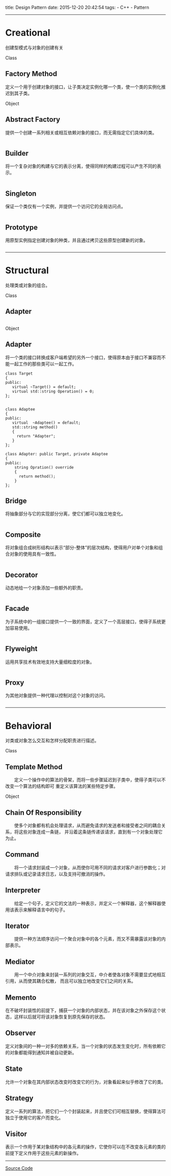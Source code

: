 title: Design Pattern
date: 2015-12-20 20:42:54
tags:
    - C++
    - Pattern

---

# Creational
创建型模式与对象的创建有关

Class
## Factory Method
定义一个用于创建对象的接口，让子类决定实例化哪一个类，使一个类的实例化推迟到其子类。

Object
## Abstract Factory
提供一个创建一系列相关或相互依赖对象的接口，而无需指定它们具体的类。

<!--more-->

```
```

## Builder
将一个复杂对象的构建与它的表示分离，使得同样的构建过程可以产生不同的表示。
```
```

## Singleton
保证一个类仅有一个实例，并提供一个访问它的全局访问点。
```
```

## Prototype
用原型实例指定创建对象的种类，并且通过拷贝这些原型创建新的对象。
```
```

---

# Structural
处理类或对象的组合。

Class
## Adapter
```
```

Object
## Adapter
将一个类的接口转换成客户端希望的另外一个接口，使得原本由于接口不兼容而不能一起工作的那些类可以一起工作。

```
class Target
{
public:
   virtual ~Target() = default;
   virtual std::string Operation() = 0;
};


class Adaptee
{
public:
   virtual  ~Adaptee() = default;
   std::string method()
   {
     return "Adapter";
   }
};

class Adapter: public Target, private Adaptee
{
public:
    string Opration() override
    {
      return method();
    }
};
```

## Bridge
将抽象部分与它的实现部分分离，使它们都可以独立地变化。
```
```

## Composite
将对象组合成树形结构以表示“部分-整体”的层次结构，使得用户对单个对象和组合对象的使用具有一致性。
```
```

## Decorator
动态地给一个对象添加一些额外的职责。
```
```

## Facade
为子系统中的一组接口提供一个一致的界面，定义了一个高层接口，使得子系统更加容易使用。
```
```

## Flyweight
运用共享技术有效地支持大量细粒度的对象。
```
```

## Proxy
为其他对象提供一种代理以控制对这个对象的访问。

```
```

---

# Behavioral
对类或对象怎么交互和怎样分配职责进行描述。

Class
## Template Method
　　定义一个操作中的算法的骨架，而将一些步骤延迟到子类中，使得子类可以不改变一个算法的结构即可
重定义该算法的某些特定步骤。

Object
## Chain Of Responsibility
　　使多个对象都有机会处理请求，从而避免请求的发送者和接受者之间的耦合关系，将这些对象连成一条链，
并沿着这条链传递该请求，直到有一个对象处理它为止。

## Command
　　将一个请求封装成一个对象，从而使你可用不同的请求对客户进行参数化；对请求排队或记录请求日志，以及支持可撤消的操作。


## Interpreter
　　给定一个句子，定义它的文法的一种表示，并定义一个解释器，这个解释器使用该表示来解释语言中的句子。

## Iterator
　　提供一种方法顺序访问一个聚合对象中的各个元素，而又不需暴露该对象的内部表示。

## Mediator
　　用一个中介对象来封装一系列的对象交互，中介者使各对象不需要显式地相互引用，从而使其耦合松散，
而且可以独立地改变它们之间的关系。

## Memento
在不破坏封装性的前提下，捕获一个对象的内部状态，并在该对象之外保存这个状态，这样以后就可将该对象恢复到原先保存的状态。

## Observer
定义对象间的一种一对多的依赖关系，当一个对象的状态发生变化时，所有依赖它的对象都能得到通知并被自动更新。

## State
允许一个对象在其内部状态改变时改变它的行为，对象看起来似乎修改了它的类。

## Strategy
定义一系列的算法，把它们一个个封装起来，并且使它们可相互替换，使得算法可独立于使用它的客户而变化。

## Visitor
表示一个作用于某对象结构中的各元素的操作，它使你可以在不改变各元素的类的前提下定义作用于这些元素的新操作。

---

[Source Code](https://github.com/byhj/DesignPattern.git)
